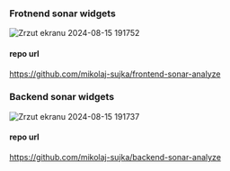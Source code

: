 ### Frotnend sonar widgets
![Zrzut ekranu 2024-08-15 191752](https://github.com/user-attachments/assets/45f7621e-28b0-4d47-b368-857e6fd68fb2)

#### repo url
https://github.com/mikolaj-sujka/frontend-sonar-analyze

### Backend sonar widgets 
![Zrzut ekranu 2024-08-15 191737](https://github.com/user-attachments/assets/62e4a48e-89d8-44a4-ac1a-ebcf0f55fc37)

#### repo url
https://github.com/mikolaj-sujka/backend-sonar-analyze
